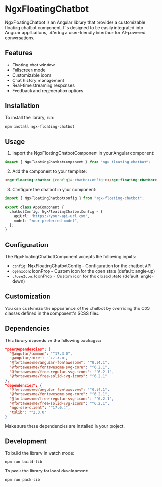 # NgxFloatingChatbot

NgxFloatingChatbot is an Angular library that provides a customizable floating chatbot component. It's designed to be easily integrated into Angular applications, offering a user-friendly interface for AI-powered conversations.

## Features

- Floating chat window
- Fullscreen mode
- Customizable icons
- Chat history management
- Real-time streaming responses
- Feedback and regeneration options

## Installation

To install the library, run:

```bash
npm install ngx-floating-chatbot
```

## Usage

1. Import the NgxFloatingChatbotComponent in your Angular component:

```typescript
import { NgxFloatingChatbotComponent } from "ngx-floating-chatbot";
```

2. Add the component to your template:

```html
<ngx-floating-chatbot [config]="chatbotConfig"></ngx-floating-chatbot>
```

3. Configure the chatbot in your component:

```typescript
import { NgxFloatingChatbotConfig } from "ngx-floating-chatbot";

export class AppComponent {
  chatbotConfig: NgxFloatingChatbotConfig = {
    apiUrl: "https://your-api-url.com",
    model: "your-preferred-model",
  };
}
```

## Configuration

The NgxFloatingChatbotComponent accepts the following inputs:

- `config`: NgxFloatingChatbotConfig - Configuration for the chatbot API
- `openIcon`: IconProp - Custom icon for the open state (default: angle-up)
- `closeIcon`: IconProp - Custom icon for the closed state (default: angle-down)

## Customization

You can customize the appearance of the chatbot by overriding the CSS classes defined in the component's SCSS files.

## Dependencies

This library depends on the following packages:

```json
"peerDependencies": {
  "@angular/common": "^17.3.0",
  "@angular/core": "^17.3.0",
  "@fortawesome/angular-fontawesome": "^0.14.1",
  "@fortawesome/fontawesome-svg-core": "^6.2.1",
  "@fortawesome/free-regular-svg-icons": "^6.2.1",
  "@fortawesome/free-solid-svg-icons": "^6.2.1"
},
"dependencies": {
  "@fortawesome/angular-fontawesome": "^0.14.1",
  "@fortawesome/fontawesome-svg-core": "^6.2.1",
  "@fortawesome/free-regular-svg-icons": "^6.2.1",
  "@fortawesome/free-solid-svg-icons": "^6.2.1",
  "ngx-sse-client": "^17.0.1",
  "tslib": "^2.3.0"
}
```

Make sure these dependencies are installed in your project.

## Development

To build the library in watch mode:

```
npm run build-lib
```

To pack the library for local development:

```
npm run pack-lib
```
